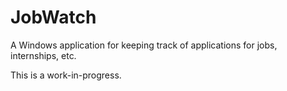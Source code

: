 # JobWatch
A Windows application for keeping track of applications for jobs, internships, etc.

This is a work-in-progress.
